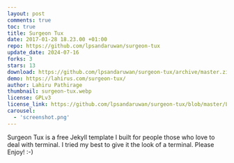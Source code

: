 ```yaml
---
layout: post
comments: true
toc: true
title: Surgeon Tux
date: 2017-01-28 18.23.00 +01:00
repo: https://github.com/lpsandaruwan/surgeon-tux
update_date: 2024-07-16
forks: 3
stars: 13
download: https://github.com/lpsandaruwan/surgeon-tux/archive/master.zip
demo: https://lahirus.com/surgeon-tux/
author: Lahiru Pathirage
thumbnail: surgeon-tux.webp
license: GPLv3
license_link: https://github.com/lpsandaruwan/surgeon-tux/blob/master/LICENSE
carousel:
  - 'screenshot.png'
---
```


Surgeon Tux is a free Jekyll template I built for people those who love to deal with terminal. I tried my best to give it the look of a terminal.
Please Enjoy! :-)

